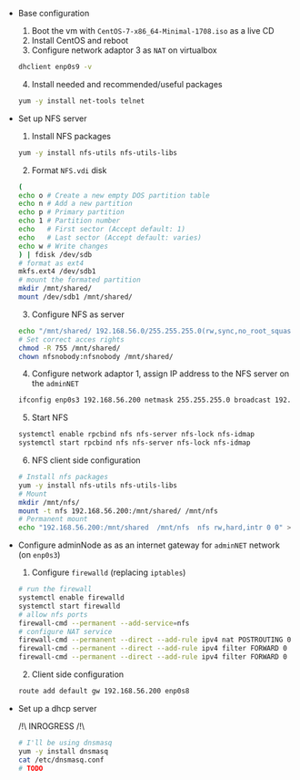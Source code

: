 - Base configuration
  1. Boot the vm with `CentOS-7-x86_64-Minimal-1708.iso` as a live CD
  2. Install CentOS and reboot
  3. Configure network adaptor 3 as `NAT` on virtualbox
  ```bash
  dhclient enp0s9 -v
  ```
  4. Install needed and recommended/useful packages
  ```bash
  yum -y install net-tools telnet 
  ```
- Set up NFS server
  1. Install NFS packages
  ```bash
  yum -y install nfs-utils nfs-utils-libs 
  ```
  2. Format `NFS.vdi` disk 
  ```bash
  (
  echo o # Create a new empty DOS partition table
  echo n # Add a new partition
  echo p # Primary partition
  echo 1 # Partition number
  echo   # First sector (Accept default: 1)
  echo   # Last sector (Accept default: varies)
  echo w # Write changes
  ) | fdisk /dev/sdb
  # format as ext4
  mkfs.ext4 /dev/sdb1
  # mount the formated partition
  mkdir /mnt/shared/
  mount /dev/sdb1 /mnt/shared/
  ```
  3. Configure NFS as server
  ```bash
  echo "/mnt/shared/ 192.168.56.0/255.255.255.0(rw,sync,no_root_squash,no_subtree_check)" > /etc/exports
  # Set correct acces rights
  chmod -R 755 /mnt/shared/
  chown nfsnobody:nfsnobody /mnt/shared/
  ```
  4. Configure network adaptor 1, assign IP address to the NFS server on the `adminNET`
  ```bash
  ifconfig enp0s3 192.168.56.200 netmask 255.255.255.0 broadcast 192.168.56.255
  ```
  5. Start NFS
  ```bash
  systemctl enable rpcbind nfs nfs-server nfs-lock nfs-idmap
  systemctl start rpcbind nfs nfs-server nfs-lock nfs-idmap
  ```
  6. NFS client side configuration
  ```bash
  # Install nfs packages
  yum -y install nfs-utils nfs-utils-libs
  # Mount 
  mkdir /mnt/nfs/
  mount -t nfs 192.168.56.200:/mnt/shared/ /mnt/nfs
  # Permanent mount
  echo "192.168.56.200:/mnt/shared  /mnt/nfs  nfs rw,hard,intr 0 0" >> /etc/fstab
  ```
- Configure adminNode as as an internet gateway for `adminNET` network (on `enp0s3`)
  1. Configure `firewalld` (replacing `iptables`) 
  ```bash
  # run the firewall
  systemctl enable firewalld
  systemctl start firewalld
  # allow nfs ports
  firewall-cmd --permanent --add-service=nfs
  # configure NAT service
  firewall-cmd --permanent --direct --add-rule ipv4 nat POSTROUTING 0 -o enp0s9 -j MASQUERADE
  firewall-cmd --permanent --direct --add-rule ipv4 filter FORWARD 0 -i enp0s3 -o enp0s9 -j ACCEPT
  firewall-cmd --permanent --direct --add-rule ipv4 filter FORWARD 0 -i enp0s9 -o enps03 -m state --state RELATED,ESTABLISHED -j ACCEPT
  
  ```
  2. Client side configuration
  ```bash
  route add default gw 192.168.56.200 enp0s8
  ```
  
- Set up a dhcp server
  
  /!\ INROGRESS /!\
  
  ```bash
  # I'll be using dnsmasq
  yum -y install dnsmasq
  cat /etc/dnsmasq.conf
  # TODO
  ```
